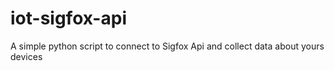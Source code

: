 # iot-sigfox-api
A simple python script to connect to Sigfox Api and collect data about yours devices
